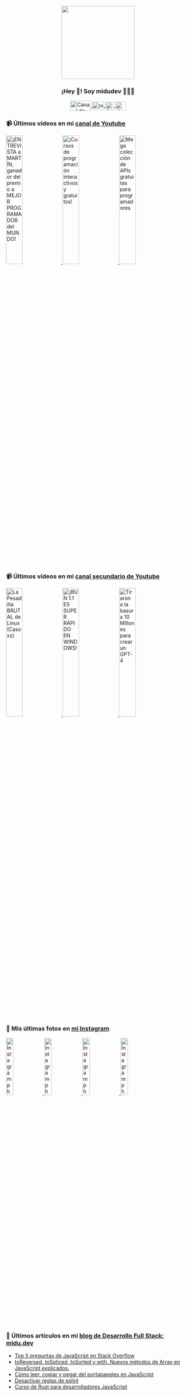 <p align="center" width="300">
   <img align="center" width="200" src="https://user-images.githubusercontent.com/1561955/106762302-fda9de00-6635-11eb-99be-3ef744e60c0e.png" />
   <h3 align="center">¡Hey 👋! Soy midudev 👨🏻‍💻</h3>
</p>

<p align="center">
   <a href="https://twitch.tv/midudev" target="blank">
    <img align="center" src="https://upload.wikimedia.org/wikipedia/commons/c/ce/Twitch_logo_2019.svg" alt="Canal de Twitch de midudev" height="28px" width="56px" />
  </a>
  <span style="width: 8px;"> </span>
   <a href="https://youtube.com/midudev" target="blank">
    <img align="center" src="https://upload.wikimedia.org/wikipedia/commons/0/09/YouTube_full-color_icon_%282017%29.svg" alt="midudev" height="23px" width="33px" />
  </a>
  <span style="width: 8px;"> </span>
  <a href="https://instagram.com/midu.dev" target="blank">
    <img align="center" src="https://upload.wikimedia.org/wikipedia/commons/e/e7/Instagram_logo_2016.svg" alt="Canal de Instagram de midu.dev" height="23px" width="23px" />
  </a>
  <span style="width: 8px;"> </span>
  <a href="https://twitter.com/midudev" target="blank">
    <img align="center" src="https://upload.wikimedia.org/wikipedia/commons/thumb/6/6f/Logo_of_Twitter.svg/2491px-Logo_of_Twitter.svg.png" alt="Canal de Twitter de midudev" height="23px" width="28px" />
  </a>
</p>

### 📹 Últimos vídeos en mi [canal de Youtube](https://youtube.com/midudev?sub_confirmation=1)

<a href='https://youtu.be/GD36Qfn3GRo' target='_blank'>
  <img width='30%' src='https://img.youtube.com/vi/GD36Qfn3GRo/mqdefault.jpg' alt='¡ENTREVISTA a MARTÍN, ganador del premio a MEJOR PROGRAMADOR del MUNDO!' />
</a>
<a href='https://youtu.be/iZ3jEMS0a9o' target='_blank'>
  <img width='30%' src='https://img.youtube.com/vi/iZ3jEMS0a9o/mqdefault.jpg' alt='¡Cursos de programación interactivos y gratuitos!' />
</a>
<a href='https://youtu.be/KHYV7aeAa74' target='_blank'>
  <img width='30%' src='https://img.youtube.com/vi/KHYV7aeAa74/mqdefault.jpg' alt='Mega colección de APIs gratuitas para programadores' />
</a>

### 📹 Últimos vídeos en mi [canal secundario de Youtube](https://youtube.com/midulive?sub_confirmation=1)

<a href='https://youtu.be/Wi2_x3Mjm90' target='_blank'>
  <img width='30%' src='https://img.youtube.com/vi/Wi2_x3Mjm90/mqdefault.jpg' alt='La Pesadilla BRUTAL de Linux (Caso xz)' />
</a>
<a href='https://youtu.be/47xD3SlhRek' target='_blank'>
  <img width='30%' src='https://img.youtube.com/vi/47xD3SlhRek/mqdefault.jpg' alt='¡BUN 1.1 ES SUPER RÁPIDO EN WINDOWS!' />
</a>
<a href='https://youtu.be/8w7lXus8p48' target='_blank'>
  <img width='30%' src='https://img.youtube.com/vi/8w7lXus8p48/mqdefault.jpg' alt='Tiraron a la basura 10 Millones para crear un GPT-4' />
</a>

### 📸 Mis últimas fotos en [mi Instagram](https://instagram.com/midu.dev)

<a href='https://instagram.com/p/C0CN7G_tqtL' target='_blank'>
  <img width='20%' src='https://scontent-lhr8-1.cdninstagram.com/v/t51.29350-15/404570989_310584011839619_4181433579164759611_n.jpg?stp=dst-jpg_e15_fr_p1080x1080&_nc_ht=scontent-lhr8-1.cdninstagram.com&_nc_cat=111&_nc_ohc=d3PsOU-R7UcAX9Qr8U5&edm=APU89FABAAAA&ccb=7-5&oh=00_AfA2mTAiQFNFR4yWTBx5i7f4YmDVuk8mLV1OMvhgeN3P-Q&oe=660E205D&_nc_sid=bc0c2c' alt='Instagram photo' />
</a>
<a href='https://instagram.com/p/C5Q1t5WNUbE' target='_blank'>
  <img width='20%' src='https://scontent-lhr8-1.cdninstagram.com/v/t51.29350-15/434874125_275769712245176_7297728125803210942_n.jpg?stp=dst-jpg_e15&_nc_ht=scontent-lhr8-1.cdninstagram.com&_nc_cat=108&_nc_ohc=yud8oZe-OKQAX86uGDC&edm=APU89FABAAAA&ccb=7-5&oh=00_AfA6X7UbOBHsck55eCMCZ88AsTh33EwEmbHMIjO52MOYmA&oe=660DFAB4&_nc_sid=bc0c2c' alt='Instagram photo' />
</a>
<a href='https://instagram.com/p/C5OTsx9pdlK' target='_blank'>
  <img width='20%' src='https://scontent-lhr8-1.cdninstagram.com/v/t51.29350-15/433808003_2417962828388575_4221301772237466494_n.jpg?stp=dst-jpg_e15_fr_p1080x1080&_nc_ht=scontent-lhr8-1.cdninstagram.com&_nc_cat=107&_nc_ohc=WQC3IV0M2lkAX9mg62s&edm=APU89FABAAAA&ccb=7-5&oh=00_AfB5kyTzoKj3-QYpWm2mGIQM8lY_jn-YloA2ALdRfqwxog&oe=660E1CD4&_nc_sid=bc0c2c' alt='Instagram photo' />
</a>
<a href='https://instagram.com/p/C5Lr0OpJJD6' target='_blank'>
  <img width='20%' src='https://scontent-lhr6-1.cdninstagram.com/v/t51.29350-15/433848169_1108786620324602_3393211401180356774_n.jpg?stp=dst-jpg_e15_fr_s1080x1080&_nc_ht=scontent-lhr6-1.cdninstagram.com&_nc_cat=102&_nc_ohc=t7is6iBrYFQAX9Yi3RK&edm=APU89FABAAAA&ccb=7-5&oh=00_AfDwbexqDxC2rVtxSeNAwjOX2dDTUjx7_xV5mIAIi6XT-w&oe=660DF048&_nc_sid=bc0c2c' alt='Instagram photo' />
</a>

### 📝 Últimos artículos en mi [blog de Desarrollo Full Stack: midu.dev](https://midu.dev)
- [Top 5 preguntas de JavaScript en Stack Overflow](https://midu.dev/top-5-preguntas-javascript-stack-overflow/)
- [toReversed, toSpliced, toSorted y with. Nuevos métodos de Array en JavaScript explicados.](https://midu.dev/to-reversed-to-spliced-to-sorted-with/)
- [Cómo leer, copiar y pegar del portapapeles en JavaScript](https://midu.dev/leer-copiar-pegar-portapapeles-javascript/)
- [Desactivar reglas de eslint](https://midu.dev/desactivar-reglas-eslint/)
- [Curso de Rust para desarrolladores JavaScript](https://midu.dev/rust-para-desarrolladores-javascript/)